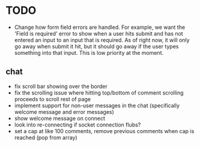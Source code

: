 # TODO

- Change how form field errors are handled. For example, we want the 'Field is required' error to show when a user hits submit and has not entered an input to an input that is required. As of right now, it will only go away when submit it hit, but it should go away if the user types something into that input. This is low priority at the moment.

## chat

- fix scroll bar showing over the border
- fix the scrolling issue where hitting top/bottom of comment scrolling proceeds to scroll rest of page
- implement support for non-user messages in the chat (specifically welcome message and error messages)
- show welcome message on connect
- look into re-connecting if socket connection flubs?
- set a cap at like 100 comments, remove previous comments when cap is reached (pop from array)
